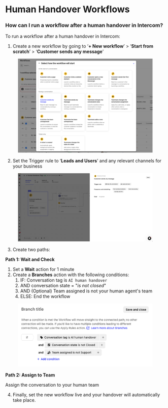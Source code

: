 # Human Handover Workflows

### How can I run a workflow after a human handover in Intercom?

To run a workflow after a human handover in Intercom:

1. Create a new workflow by going to ‘**+ New workflow**’ > ‘**Start from scratch**’ > ‘**Customer sends any message**’

<figure><img src="../../../.gitbook/assets/image (39) (2).png" alt="" width="563"><figcaption></figcaption></figure>

2. Set the  Trigger rule to ‘**Leads and Users**’ and any relevant channels for your business

<figure><img src="../../../.gitbook/assets/image (40) (1).png" alt="" width="563"><figcaption></figcaption></figure>

3. Create two paths:

**Path 1: Wait and Check**

1. Set a **Wait** action for 1 minute
2. Create a **Branches** action with the following conditions:
   1. IF: Conversation tag is `AI human handover`&#x20;
   2. AND conversation state = "_is not closed_"
   3. AND (Optional) Team assigned is not your human agent's team&#x20;
   4. ELSE: End the workflow

<figure><img src="../../../.gitbook/assets/image (41) (1).png" alt="" width="496"><figcaption></figcaption></figure>

**Path 2: Assign to Team**

Assign the conversation to your human team

4. Finally, set the new workflow live and your handover will automatically take place.
